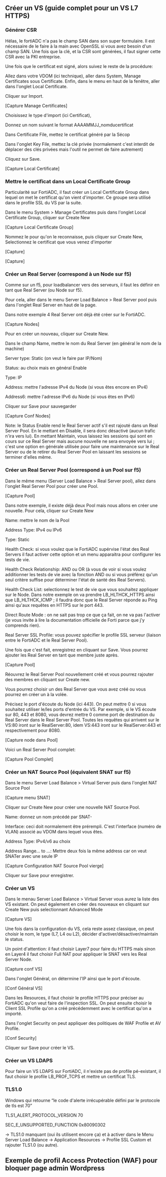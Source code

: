 Créer un VS (guide complet pour un VS L7 HTTPS)
-----------------------------------------------

### Générer CSR

Hélas, le fortiADC n'a pas le champ SAN dans son super formulaire. Il est nécessaire de le faire à la main avec OpenSSL si vous avez besoin d'un champ SAN. Une fois que la clé, et la CSR sont générées, il faut signer cette CSR avec la PKI entreprise.

Une fois que le certificat est signé, alors suivez le reste de la procédure:

Allez dans votre VDOM (ici technique), aller dans System, Manage Certificates sous Certificate. Enfin, dans le menu en haut de la fenêtre, aller dans l'onglet Local Certificate.

Cliquer sur Import.

\[Capture Manage Certificates\]

Choisissez le type d'import (ici Certificat),

Donnez un nom suivant le format AAAAMMJJ\_nomducertificat

Dans Certificate File, mettez le certificat généré par la Sécop

Dans l'onglet Key File, mettez la clé privée (normalement c'est interdit de déplacer des clés privées mais l'outil ne permet de faire autrement)

Cliquez sur Save.

\[Capture Local Certificate\]

### Mettre le certificat dans un Local Certificate Group

Particularité sur FortiADC, il faut créer un Local Certificate Group dans lequel on met le certificat qu'on vient d'importer. Ce groupe sera utilisé dans le profile SSL du VS par la suite.

Dans le menu System > Manage Certificates puis dans l'onglet Local Certificate Group, cliquer sur Create New

\[Capture Local Certificate Group\]

Nommez le pour qu'on le reconnaisse, puis cliquer sur Create New, Selectionnez le certificat que vous venez d'importer

\[Capture\]

\[Capture\]

### Créer un Real Server (correspond à un Node sur f5)

Comme sur un f5, pour loadbalancer vers des serveurs, il faut les définir en tant que Real Server (ou Node sur f5).

Pour cela, aller dans le menu Server Load Balance > Real Server pool puis dans l'onglet Real Server en haut de la page.

Dans notre exemple 4 Real Server ont déjà été créer sur le FortiADC.

\[Capture Nodes\]

Pour en créer un nouveau, cliquer sur Create New.

Dans le champ Name, mettre le nom du Real Server (en général le nom de la machine)

Server type: Static (on veut le faire par IP/Nom)

Status: au choix mais en général Enable

Type: IP

Address: mettre l'adresse IPv4 du Node (si vous êtes encore en IPv4)

Address6: mettre l'adresse IPv6 du Node (si vous êtes en IPv6)

Cliquer sur Save pour sauvegarder

\[Capture Conf Nodes\]

Note: le Status Enable rend le Real Server actif s'il est rajouté dans un Real Server Pool. En le mettant en Disable, il sera donc désactivé (aucun trafic n'ira vers lui). En mettant Maintain, vous laissez les sessions qui sont en cours sur ce Real Server mais aucune nouvelle ne sera envoyée vers lui ; c'est une option en générale utilisée pour faire une maintenance sur le Real Server ou de le retirer du Real Server Pool en laissant les sessions se terminer d'elles même.

### Créer un Real Server Pool (correspond à un Pool sur f5)

Dans le même menu (Server Load Balance > Real Server pool), allez dans l'onglet Real Server Pool pour créer une Pool.

\[Capture Pool\]

Dans notre exemple, il existe déjà deux Pool mais nous allons en créer une nouvelle. Pour cela, cliquer sur Create New

Name: mettre le nom de la Pool

Address Type: IPv4 ou IPv6

Type: Static

Health Check: si vous voulez que le FortiADC supérvise l'état des Real Servers il faut activer cette option et un menu apparaitra pour configurer les tests de vie.

Health Check Relationship: AND ou OR (à vous de voir si vous voulez additionner les tests de vie avec la fonction AND ou si vous préférez qu'un seul critère suffise pour déterminer l'état de santé des Real Servers).

Health Check List: selectionnez le test de vie que vous souhaitez appliquer sur le Node. Dans notre exemple on va prendre LB\_HLTHCK\_HTTPS ainsi que LB\_HLTHCK\_ICMP ; il faudra donc que le Real Server réponde au Ping ainsi qu'aux requêtes en HTTPS sur le port 443.

Direct Route Mode : on ne sait pas trop ce que ça fait, on ne va pas l'activer (je vous invite à lire la documentation officielle de Forti parce que j'y comprends rien).

Real Server SSL Profile: vous pouvez spécifier le profile SSL serveur (liaison entre le FortiADC et le Real Server Pool).

Une fois que c'est fait, enregistrez en cliquant sur Save. Vous pourrez ajouter les Real Server en tant que membre juste après.

\[Capture Pool\]

Réouvrez le Real Server Pool nouvellement créé et vous pourrez rajouter des membres en cliquant sur Create new.

Vous pourrez choisir un des Real Server que vous avez créé ou vous pourrez en créer un à la volée.

Précisez le port d'écoute du Node (ici 443). On peut mettre 0 si vous souhaitez utiliser le/les ports d'entrée du VS. Par exemple, si le VS écoute sur 80, 443 et 8080, vous devrez mettre 0 comme port de destination du Real Server dans le Real Server Pool. Toutes les requêtes qui arrivent sur le VS:80 iront sur le RealServer:80, idem VS:443 iront sur le RealServer:443 et respectivement pour 8080.

\[Capture node dans Pool\]

Voici un Real Server Pool complet:

\[Capture Pool Complet\]

### Créer un NAT Source Pool (équivalent SNAT sur f5)

Dans le menu Server Load Balance > Virtual Server puis dans l'onglet NAT Source Pool

\[Capture menu SNAT\]

Cliquer sur Create New pour créer une nouvelle NAT Source Pool.

Name: donnez un nom précédé par SNAT-

Interface: ceci doit normalement être prérempli. C'est l'interface (numéro de VLAN) associé au VDOM dans lequel vous êtes.

Address Type: IPv4/v6 au choix

Address Range... to ...: Mettre deux fois la même address car on veut SNATer avec une seule IP

\[Capture Configuration NAT Source Pool vierge\]

Cliquer sur Save pour enregistrer.

### Créer un VS

Dans le menau Server Load Balance > Virtual Server vous aurez la liste des VS existant. On peut également en créer des nouveaux en cliquant sur Create New puis selectionnant Advanced Mode

\[Capture VS\]

Une fois dans la configuration du VS, cela reste assez classique, on peut choisir le nom, le type (L7, L4 ou L2), décider d'activer/désactiver/maintain le status.

Un point d'attention: il faut choisir Layer7 pour faire du HTTPS mais sinon en Layer4 il faut choisir Full NAT pour appliquer le SNAT vers les Real Server Node.

\[Capture conf VS\]

Dans l'onglet Général, on détermine l'IP ainsi que le port d'écoute.

\[Conf Général VS\]

Dans les Resources, il faut choisir le profile HTTPS pour préciser au FortiADC qu'on veut faire de l'inspection SSL. On peut ensuite choisir le Client SSL Profile qu'on a créé précédemment avec le certificat qu'on a importé.

Dans l'onglet Security on peut appliquer des politiques de WAF Profile et AV Profile.

\[Conf Security\]

Cliquer sur Save pour créer le VS.

### Créer un VS LDAPS

Pour faire un VS LDAPS sur FortiADC, il n'existe pas de profile pé-existant, il faut choisir le profile LB\_PROF\_TCPS et mettre un certificat TLS.

### TLS1.0

Windows qui retourne “le code d'alerte irrécupérable défini par le protocole de tls est 70”

TLS1\_ALERT\_PROTOCOL\_VERSION 70

SEC\_E\_UNSUPPORTED\_FUNCTION 0x80090302

→ TLS1.0 manquant (oui ils utilisent encore ça) et à activer dans le Menu Server Load Balance → Application Resources → Profile SSL Custom et rajouter TLS1.0 (ou autre).


Exemple de profil Access Protection (WAF) pour bloquer page admin Wordpress
---------------------------------------------------------------------------
[](/images/adc-waf-wordpress-admin-protect.png)
